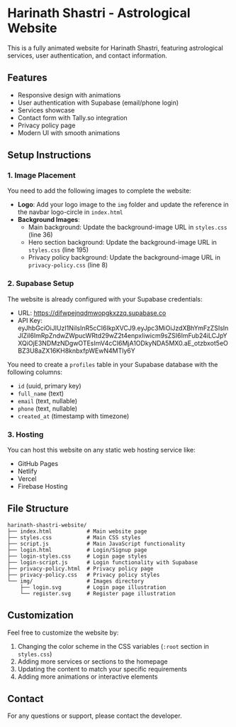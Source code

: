 # Harinath Shastri - Astrological Website

This is a fully animated website for Harinath Shastri, featuring astrological services, user authentication, and contact information.

## Features

- Responsive design with animations
- User authentication with Supabase (email/phone login)
- Services showcase
- Contact form with Tally.so integration
- Privacy policy page
- Modern UI with smooth animations

## Setup Instructions

### 1. Image Placement

You need to add the following images to complete the website:

- **Logo**: Add your logo image to the `img` folder and update the reference in the navbar logo-circle in `index.html`
- **Background Images**: 
  - Main background: Update the background-image URL in `styles.css` (line 36)
  - Hero section background: Update the background-image URL in `styles.css` (line 195)
  - Privacy policy background: Update the background-image URL in `privacy-policy.css` (line 8)

### 2. Supabase Setup

The website is already configured with your Supabase credentials:
- URL: https://difwpejnqdmwopgkxzzq.supabase.co
- API Key: eyJhbGciOiJIUzI1NiIsInR5cCI6IkpXVCJ9.eyJpc3MiOiJzdXBhYmFzZSIsInJlZiI6ImRpZndwZWpucWRtd29wZ2t4enpxIiwicm9sZSI6ImFub24iLCJpYXQiOjE3NDMzNDgwOTEsImV4cCI6MjA1ODkyNDA5MX0.aE_otzbxot5eOBZ3U8aZX16KH8knbxfpWEwN4MTly6Y

You need to create a `profiles` table in your Supabase database with the following columns:
- `id` (uuid, primary key)
- `full_name` (text)
- `email` (text, nullable)
- `phone` (text, nullable)
- `created_at` (timestamp with timezone)

### 3. Hosting

You can host this website on any static web hosting service like:
- GitHub Pages
- Netlify
- Vercel
- Firebase Hosting

## File Structure

```
harinath-shastri-website/
├── index.html           # Main website page
├── styles.css           # Main CSS styles
├── script.js            # Main JavaScript functionality
├── login.html           # Login/Signup page
├── login-styles.css     # Login page styles
├── login-script.js      # Login functionality with Supabase
├── privacy-policy.html  # Privacy policy page
├── privacy-policy.css   # Privacy policy styles
└── img/                 # Images directory
    ├── login.svg        # Login page illustration
    └── register.svg     # Register page illustration
```

## Customization

Feel free to customize the website by:
1. Changing the color scheme in the CSS variables (`:root` section in `styles.css`)
2. Adding more services or sections to the homepage
3. Updating the content to match your specific requirements
4. Adding more animations or interactive elements

## Contact

For any questions or support, please contact the developer.
